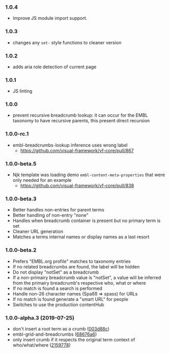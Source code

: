 ### 1.0.4

* Improve JS module import support.

### 1.0.3

* changes any `set-` style functions to cleaner version

### 1.0.2

* adds aria role detection of current page

### 1.0.1

* JS linting

### 1.0.0

* prevent recursive breadcrumb lookup: it can occur for the EMBL taxonomy to have recursive parents, this present direct recursion

### 1.0.0-rc.1

* embl-breadcrumbs-lookup inference uses wrong label
  - https://github.com/visual-framework/vf-core/pull/867

### 1.0.0-beta.5

* Njk template was loading demo `embl-content-meta-properties` that were only needed for an example
  - https://github.com/visual-framework/vf-core/pull/838

### 1.0.0-beta.3

* Better handles non-entries for parent terms
* Better handling of non-entry "none"
* Handles when breadcrumb container is present but no primary term is set
* Cleaner URL generation
* Matches a terms internal names or display names as a last resort

### 1.0.0-beta.2

* Prefers "EMBL.org profile" matches to taxonomy entries
* If no related breadcrumbs are found, the label will be hidden
* Do not display "notSet" as a breadcrumb
* If a non-primairy breadcrumb value is "notSet", a value will be inferred from the primairy breadcrumb's respective who, what or where
* If no match is found a search is performed
* Handle non-26 character names (Spaßß => spass) for URLs
* If no match is found generate a "smart URL" for people
* Switches to use the production contentHub

### 1.0.0-alpha.3 (2019-07-25)

* don't insert a root term as a crumb ([003d88c](https://github.com/visual-framework/vf-core/commit/003d88c))
* embl-grid-and-breadcrumbs ([68676a6](https://github.com/visual-framework/vf-core/commit/68676a6))
* only insert crumb if it respects the original term context of who/what/where ([2159778](https://github.com/visual-framework/vf-core/commit/2159778))
